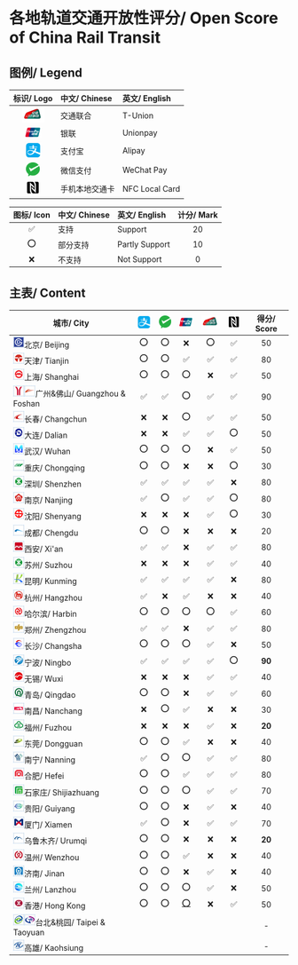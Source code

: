 # 各地轨道交通开放性评分/ Open Score of China Rail Transit

## 图例/ Legend

| 标识/ Logo | 中文/ Chinese | 英文/ English |
| :-: | :- | :- |
| <img src="/images/T-Union.png" width="40" hegiht="40" alt="T-Union"/> | 交通联合 | T-Union |
| <img src="/images/China Unionpay.png" width="30" hegiht="30" alt="Unionpay"/> | 银联 | Unionpay |
| <img src="/images/Alipay.png" width="30" hegiht="30" alt="Alipay"/> | 支付宝 | Alipay |
| <img src="/images/WeChat Pay.png" width="25" hegiht="25" alt="WeChat Pay"/> | 微信支付 | WeChat Pay |
| <img src="/images/NFC.png" width="25" hegiht="25" alt="NFC Local Card"/> | 手机本地交通卡 | NFC Local Card |

| 图标/ Icon | 中文/ Chinese | 英文/ English | 计分/ Mark |
| :-: | :- | :- | :-: |
| ✅ | 支持 | Support | 20 |
| ⭕ | 部分支持 | Partly Support | 10 |
| ❌ | 不支持 | Not Support | 0 |

## 主表/ Content

| 城市/ City | <img src="/images/Alipay.png" width="30" hegiht="30" alt="Alipay"/> | <img src="/images/WeChat Pay.png" width="25" hegiht="25" alt="WeChat Pay"/> | <img src="/images/China Unionpay.png" width="30" hegiht="30" alt="Unionpay"/> | <img src="/images/T-Union.png" width="40" hegiht="40" alt="T-Union"/> | <img src="/images/NFC.png" width="25" hegiht="25" alt="NFC Local Card"/> | 得分/ Score |
| --------- | :------------: | :--------------: | :-----------: | :------------: | :-----------: | :--------: |
| <img src="/images/city/bj.gif" width="20" hegiht="20"/>北京/ Beijing | ⭕ | ⭕ | ❌ | ⭕ | ✅ | 50 |
| <img src="/images/city/tj.gif" width="20" hegiht="20"/>天津/ Tianjin | ⭕ | ⭕ | ✅ | ✅ | ✅ | 80 |
| <img src="/images/city/sh.gif" width="20" hegiht="20"/>上海/ Shanghai | ⭕ | ⭕ | ⭕ | ❌ | ✅ | 50 |
| <img src="/images/city/gz.gif" width="20" hegiht="20"/><img src="/images/city/fs.gif" width="20" hegiht="20"/>广州&佛山/ Guangzhou & Foshan | ✅ | ✅ | ⭕ | ✅ | ✅ | 90 |
| <img src="/images/city/cc.gif" width="20" hegiht="20"/>长春/ Changchun | ❌ | ❌ | ⭕ | ✅ | ✅ | 50 |
| <img src="/images/city/dl.gif" width="20" hegiht="20"/>大连/ Dalian | ❌ | ❌ | ✅ | ✅ | ⭕ | 50 |
| <img src="/images/city/wh.gif" width="20" hegiht="20"/>武汉/ Wuhan | ⭕ | ⭕ | ⭕ | ❌ | ✅ | 50 |
| <img src="/images/city/cq.gif" width="20" hegiht="20"/>重庆/ Chongqing | ⭕ | ⭕ | ❌ | ❌ | ⭕ | 30 |
| <img src="/images/city/sz.gif" width="20" hegiht="20"/>深圳/ Shenzhen | ✅ | ✅ | ✅ | ✅ | ❌ | 80 | 
| <img src="/images/city/nj.gif" width="20" hegiht="20"/>南京/ Nanjing | ✅ | ⭕ | ✅ | ✅ | ⭕ | 80 |
| <img src="/images/city/sy.gif" width="20" hegiht="20"/>沈阳/ Shenyang | ❌ | ❌ | ❌ | ✅ | ⭕ | 30 |
| <img src="/images/city/cd.gif" width="20" hegiht="20"/>成都/ Chengdu | ⭕ | ⭕ | ❌ | ❌ | ❌ | 20 |
| <img src="/images/city/xa.gif" width="20" hegiht="20"/>西安/ Xi'an | ✅ | ✅ | ❌ | ✅ | ✅ | 80 |
| <img src="/images/city/sz.gif" width="20" hegiht="20"/>苏州/ Suzhou | ❌ | ❌ | ❌ | ✅ | ✅ | 40 |
| <img src="/images/city/km.gif" width="20" hegiht="20"/>昆明/ Kunming | ✅ | ✅ | ✅ | ✅ | ❌ | 80 |
| <img src="/images/city/hz.gif" width="20" hegiht="20"/>杭州/ Hangzhou | ✅ | ❌ | ✅ | ❌ | ❌ | 40 |
| <img src="/images/city/hrb.gif" width="20" hegiht="20"/>哈尔滨/ Harbin | ⭕ | ⭕ | ⭕ | ⭕ | ✅ | 60 | 
| <img src="/images/city/zz.gif" width="20" hegiht="20"/>郑州/ Zhengzhou | ✅ | ✅ | ❌ | ✅ | ✅ | 80 |
| <img src="/images/city/cs.gif" width="20" hegiht="20"/>长沙/ Changsha | ⭕ | ⭕ | ⭕ | ✅ | ❌ | 50 |
| <img src="/images/city/nb.gif" width="20" hegiht="20"/>宁波/ Ningbo | ✅ | ✅ | ✅ | ✅ | ⭕ | **90** |
| <img src="/images/city/wx.gif" width="20" hegiht="20"/>无锡/ Wuxi | ❌ | ❌ | ❌ | ✅ | ✅ | 40 |
| <img src="/images/city/qd.gif" width="20" hegiht="20"/>青岛/ Qingdao | ⭕ | ⭕ | ❌ | ✅ | ✅ | 60 |
| <img src="/images/city/nc.gif" width="20" hegiht="20"/>南昌/ Nanchang | ❌ | ⭕ | ✅ | ❌ | ❌ | 30 |
| <img src="/images/city/fz.gif" width="20" hegiht="20"/>福州/ Fuzhou | ❌ | ❌ | ❌ | ✅ | ❌ | **20** |
| <img src="/images/city/dg.gif" width="20" hegiht="20"/>东莞/ Dongguan | ⭕ | ⭕ | ✅ | ❌ | ❌ | 40 |
| <img src="/images/city/nn.gif" width="20" hegiht="20"/>南宁/ Nanning | ✅ | ⭕ | ⭕ | ✅ | ✅ | 80 | 
| <img src="/images/city/hf.gif" width="20" hegiht="20"/>合肥/ Hefei | ⭕ | ⭕ | ✅ | ✅ | ✅ | 80 |
| <img src="/images/city/sjz.gif" width="20" hegiht="20"/>石家庄/ Shijiazhuang | ⭕ | ⭕ | ⭕ | ✅ | ✅ | 70 |
| <img src="/images/city/gy.gif" width="20" hegiht="20"/>贵阳/ Guiyang | ⭕ | ⭕ | ❌ | ✅ | ❌ | 40 |
| <img src="/images/city/xm.gif" width="20" hegiht="20"/>厦门/ Xiamen | ✅ | ⭕ | ❌ | ✅ | ✅ | 70 |
| <img src="/images/city/wlmq.gif" width="20" hegiht="20"/>乌鲁木齐/ Urumqi | ⭕ | ⭕ | ❌ | ❌ | ❌ | **20** |
| <img src="/images/city/wz.gif" width="20" hegiht="20"/>温州/ Wenzhou | ⭕ | ⭕ | ✅ | ❌ | ❌ | 40 | 
| <img src="/images/city/jn.gif" width="20" hegiht="20"/>济南/ Jinan | ⭕ | ⭕ | ❌ | ✅ | ❌ | 40 |
| <img src="/images/city/lz.gif" width="20" hegiht="20"/>兰州/ Lanzhou | ⭕ | ⭕ | ⭕ | ✅ | ❌ | 50 |
| <img src="/images/city/hk.gif" width="20" hegiht="20"/>香港/ Hong Kong | ⭕ | ⭕ | [⭕](https://www.unionpayintl.com/cn/mediaCenter/newsCenter/companyNews/4733.shtml) | ❌ | ✅ | 50 |
| <img src="/images/city/tp.gif" width="20" hegiht="20"/><img src="/images/city/ty.gif" width="20" hegiht="20"/>台北&桃园/ Taipei & Taoyuan | | | | | | - |
| <img src="/images/city/kh.gif" width="20" hegiht="20"/>高雄/ Kaohsiung | | | | | | - |
